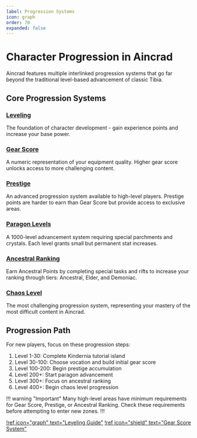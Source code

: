 ```yaml
---
label: Progression Systems
icon: graph
order: 70
expanded: false
---
```


# Character Progression in Aincrad

Aincrad features multiple interlinked progression systems that go far beyond the traditional level-based advancement of classic Tibia.

## Core Progression Systems

### [Leveling](leveling.md)

The foundation of character development - gain experience points and increase your base power.

### [Gear Score](gear-score.md)

A numeric representation of your equipment quality. Higher gear score unlocks access to more challenging content.

### [Prestige](prestige.md)

An advanced progression system available to high-level players. Prestige points are harder to earn than Gear Score but provide access to exclusive areas.

### [Paragon Levels](paragon.md)

A 1000-level advancement system requiring special parchments and crystals. Each level grants small but permanent stat increases.

### [Ancestral Ranking](ancestral-ranking.md)

Earn Ancestral Points by completing special tasks and rifts to increase your ranking through tiers: Ancestral, Elder, and Demoniac.

### [Chaos Level](chaos-level.md)

The most challenging progression system, representing your mastery of the most difficult content in Aincrad.

## Progression Path

For new players, focus on these progression steps:

1. Level 1-30: Complete Kindernia tutorial island
2. Level 30-100: Choose vocation and build initial gear score
3. Level 100-200: Begin prestige accumulation
4. Level 200+: Start paragon advancement
5. Level 300+: Focus on ancestral ranking
6. Level 400+: Begin chaos level progression

!!! warning "Important"
Many high-level areas have minimum requirements for Gear Score, Prestige, or Ancestral Ranking. Check these requirements before attempting to enter new zones.
!!!

[!ref icon="graph" text="Leveling Guide"](leveling.md)
[!ref icon="shield" text="Gear Score System"](gear-score.md)
